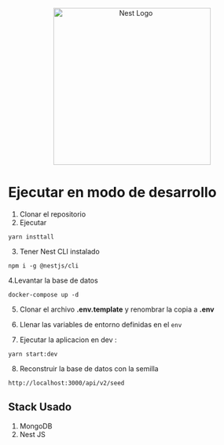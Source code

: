 <p align="center">
  <a href="http://nestjs.com/" target="blank"><img src="https://nestjs.com/img/logo_text.svg" width="320" alt="Nest Logo" /></a>
</p>


# Ejecutar en modo de desarrollo

1. Clonar el repositorio 
2. Ejecutar

```
yarn insttall
```

3. Tener Nest CLI instalado 

```
npm i -g @nestjs/cli
```

4.Levantar la base de datos

```
docker-compose up -d
```

5. Clonar el archivo __.env.template__ y renombrar la copia a  __.env__


6. Llenar las variables de entorno definidas en el ```env```

7. Ejecutar la aplicacion en dev : 

```
yarn start:dev
```

8. Reconstruir la base de datos con la semilla
```
http://localhost:3000/api/v2/seed
```

## Stack Usado
1. MongoDB
2. Nest JS




